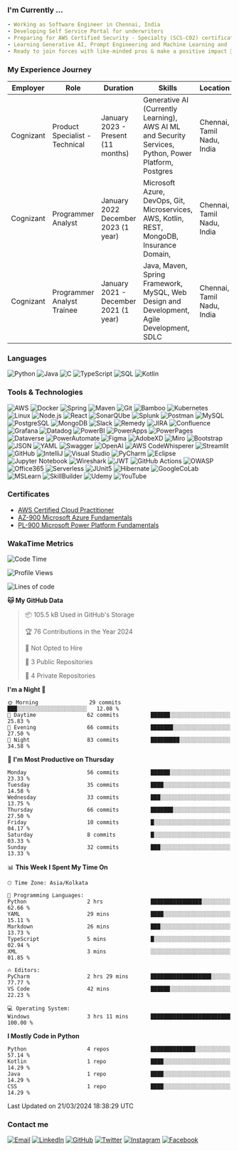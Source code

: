 <!--### నమస్తే (Namaste) 🙏, My self Subbarayudu Chakali
![GitHub Workflow Status (with event)](https://img.shields.io/github/actions/workflow/status/subbarayudu-chakali/subbarayudu-chakali/stats.yml?logo=GitHub%20Actions)
-->
<!-- ```
        N   N    AAA    M   M    AAA    SSSS   TTTTT   EEEEE
        NN  N   A   A   MM MM   A   A   S        T     E
        N N N   AAAAA   M M M   AAAAA    SSS     T     EEEE
        N  NN   A   A   M   M   A   A       S    T     E
        N   N   A   A   M   M   A   A   SSSS     T     EEEEE                             
``` -->

<!--
Header Image slot
-->

### I'm Currently ...

```yaml
- Working as Software Engineer in Chennai, India 
- Developing Self Service Portal for underwriters
- Preparing for AWS Certified Security - Specialty (SCS-C02) certification
- Learning Generative AI, Prompt Engineering and Machine Learning and
- Ready to join forces with like-minded pros & make a positive impact 🤞😎.
```

### My Experience Journey  

| Employer | Role | Duration | Skills | Location |
---------|------|----------|--------|-------------
| Cognizant | Product Specialist - Technical | January 2023 - Present (11 months) | Generative AI (Currently Learning), AWS AI ML and Security Services, Python, Power Platform, Postgres | Chennai, Tamil Nadu, India |
| Cognizant | Programmer Analyst | January 2022  December 2023 (1 year) | Microsoft Azure, DevOps, Git, Microservices, AWS, Kotlin, REST, MongoDB, Insurance Domain, | Chennai, Tamil Nadu, India |
| Cognizant | Programmer Analyst Trainee | January 2021 - December 2021 (1 year) | Java, Maven, Spring Framework, MySQL, Web Design and Development, Agile Development, SDLC | Chennai, Tamil Nadu, India |

<!--
### Projects 
- Intelligent Documents Processing
- Datasets Generation (Text, CSV, JSON, Pdf)
- Customized Foundation Models for Insurance industry
- Software Bill Of Materials (SBOM) 
- Automatic reports validation and analysis using AI 
-->


### Languages

![Python](https://img.shields.io/badge/-Python-000?&logo=Python)
![Java](https://img.shields.io/badge/-Java-000?&logo=Oracle&logoColor=007396)
![C](https://img.shields.io/badge/-C-000?&logo=C)
![TypeScript](https://img.shields.io/badge/-TypeScript-000?&logo=TypeScript)
![SQL](https://img.shields.io/badge/-SQL-000?&logo=MySQL)
![Kotlin](https://img.shields.io/badge/-Kotlin-000?&logo=Kotlin)


### Tools & Technologies
<!--
```yaml
- Programming Languages:
- Front-End:
- Back-End:
- Databases:
- DevSecOps:
- Cloud Computing:
- Machine Learning:
- Data Analysis:
```
-->
![AWS](https://img.shields.io/badge/-AWS-000?&logo=Amazon-AWS&logoColor=F90)
![Docker](https://img.shields.io/badge/-Docker-000?&logo=Docker)
![Spring](https://img.shields.io/badge/-Spring-000?&logo=Spring)
![Maven](https://img.shields.io/badge/-Maven-000?&logo=ApacheMaven)
![Git](https://img.shields.io/badge/-Git-000?&logo=Git)
![Bamboo](https://img.shields.io/badge/-Bamboo-000?&logo=Bamboo)
![Kubernetes](https://img.shields.io/badge/-Kubernetes-000?&logo=Kubernetes)
![Linux](https://img.shields.io/badge/-Linux-000?&logo=Linux)
![Node.js](https://img.shields.io/badge/-Node.js-000?&logo=node.js)
![React](https://img.shields.io/badge/-React-000?&logo=React)
![SonarQUbe](https://img.shields.io/badge/-SonarQUbe-000?&logo=Sonarqube)
![Splunk](https://img.shields.io/badge/-Splunk-000?&logo=Splunk)
![Postman](https://img.shields.io/badge/-Postman-000?&logo=Postman)
![MySQL](https://img.shields.io/badge/-MySQL-000?&logo=Mysql)
![PostgreSQL](https://img.shields.io/badge/-PostgreSQL-000?&logo=Postgresql)
![MongoDB](https://img.shields.io/badge/-MongoDB-000?&logo=Mongodb)
![Slack](https://img.shields.io/badge/-Slack-000?&logo=Slack)
![Remedy](https://img.shields.io/badge/-Remedy-000?&logo=BMCSoftware)
![JIRA](https://img.shields.io/badge/-JIRA-000?&logo=JIRA)
![Confluence](https://img.shields.io/badge/-Confluence-000?&logo=Confluence)
![Grafana](https://img.shields.io/badge/-Grafana-000?&logo=Grafana)
![Datadog](https://img.shields.io/badge/-Datadog-000?&logo=Datadog)
![PowerBI](https://img.shields.io/badge/-PowerBI-000?&logo=PowerBI)
![PowerApps](https://img.shields.io/badge/-PowerApps-000?&logo=PowerApps)
![PowerPages](https://img.shields.io/badge/-PowerPages-000?&logo=PowerPages)
![Dataverse](https://img.shields.io/badge/-Dataverse-000?&logo=Dataverse)
![PowerAutomate](https://img.shields.io/badge/-PowerAutomate-000?&logo=PowerAutomate)
![Figma](https://img.shields.io/badge/-Figma-000?&logo=Figma)
![AdobeXD](https://img.shields.io/badge/-AdobeXD-000?&logo=AdobeXD)
![Miro](https://img.shields.io/badge/-Miro-000?&logo=Miro)
![Bootstrap](https://img.shields.io/badge/-Bootstrap-000?&logo=Bootstrap)
![JSON](https://img.shields.io/badge/-Json-000?&logo=Json)
![YAML](https://img.shields.io/badge/-Yaml-000?&logo=Yaml)
![Swagger](https://img.shields.io/badge/-Swagger-000?&logo=Swagger)
![OpenAI](https://img.shields.io/badge/-ChatGPT-000?&logo=OpenAI)
![AWS CodeWhisperer](https://img.shields.io/badge/-CodeWhisperer-000?&logo=Amazon-AWS)
![Streamlit](https://img.shields.io/badge/-Streamlit-000?&logo=Streamlit)
![GitHub](https://img.shields.io/badge/-GitHub-000?&logo=GitHub)
![IntelliJ](https://img.shields.io/badge/-IntelliJ-000?&logo=Jetbrains)
![Visual Studio](https://img.shields.io/badge/-vscode-000?&logo=visualstudiocode)
![PyCharm](https://img.shields.io/badge/-PyCharm-000?&logo=PyCharm)
![Eclipse](https://img.shields.io/badge/-Eclipse-000?&logo=Eclipse)
![Jupyter Notebook](https://img.shields.io/badge/-Jupytor-000?&logo=Jupyter)
![Wireshark](https://img.shields.io/badge/-Wireshark-000?&logo=Wireshark)
![JWT](https://img.shields.io/badge/-JWT-000?&logo=JSONWebTokens)
![GitHub Actions](https://img.shields.io/badge/-GitHubActions-000?&logo=GitHubActions)
![OWASP](https://img.shields.io/badge/-OWASP-000?&logo=OWASP)
![Office365](https://img.shields.io/badge/-Microsoft365-000?&logo=MicrosoftOffice)
![Serverless](https://img.shields.io/badge/-Serverless-000?&logo=Serverless)
![JUnit5](https://img.shields.io/badge/-JUnit5-000?&logo=junit5)
![Hibernate](https://img.shields.io/badge/-Hibernate-000?&logo=Hibernate)
![GoogleCoLab](https://img.shields.io/badge/-GoogleCoLab-000?&logo=Google-CoLab)
![MSLearn](https://img.shields.io/badge/-MSLearn-000?&logo=Microsoft)
![SkillBuilder](https://img.shields.io/badge/-SkillBuilder-000?&logo=Amazon-AWS)
![Udemy](https://img.shields.io/badge/-Udemy-000?&logo=Udemy)
![YouTube](https://img.shields.io/badge/-YouTube-000?&logo=YouTube)

<!--
Learning Resources and other skills
Separate the tools into: Front-End, DevOps, Backend, Databases, Cloud, Design Patterns/Architecture, Learning  tools, IDEs/Editors, include monitoring and security services in devsecops, AWS Services like sagemaker, IAM, CloudFormation, Lambda, RDS, DynamoDB, EC2, ECS, etc,.
-->


<!--
![Redis](https://img.shields.io/badge/-Redis-000?&logo=Redis)
![PyTorch](https://img.shields.io/badge/-PyTorch-000?&logo=PyTorch)
![TensorFlow](https://img.shields.io/badge/-TensorFlow-000?&logo=TensorFlow)
-->

### Certificates
* [AWS Certified Cloud Practitioner](https://www.credly.com/badges/62900457-e8b0-4032-a2ea-c938088fd784/public_url)
* [AZ-900 Microsoft Azure Fundamentals](https://www.credly.com/badges/d57d7a2d-3d84-4c02-bf04-6d015b4d5fe9/public_url)
* [PL-900 Microsoft Power Platform Fundamentals](https://www.subbarayudu-chakali.com)
  
<!--
Contact Details
-->
### WakaTime Metrics
<!--
Waatime metrics
-->
<!--START_SECTION:waka-->
![Code Time](http://img.shields.io/badge/Code%20Time-206%20hrs%206%20mins-blue)

![Profile Views](http://img.shields.io/badge/Profile%20Views-8-blue)

![Lines of code](https://img.shields.io/badge/From%20Hello%20World%20I%27ve%20Written-13.0%20thousand%20lines%20of%20code-blue)

**🐱 My GitHub Data** 

> 📦 105.5 kB Used in GitHub's Storage 
 > 
> 🏆 76 Contributions in the Year 2024
 > 
> 🚫 Not Opted to Hire
 > 
> 📜 3 Public Repositories 
 > 
> 🔑 4 Private Repositories 
 > 
**I'm a Night 🦉** 

```text
🌞 Morning                29 commits          ███░░░░░░░░░░░░░░░░░░░░░░   12.08 % 
🌆 Daytime                62 commits          ██████░░░░░░░░░░░░░░░░░░░   25.83 % 
🌃 Evening                66 commits          ███████░░░░░░░░░░░░░░░░░░   27.50 % 
🌙 Night                  83 commits          █████████░░░░░░░░░░░░░░░░   34.58 % 
```
📅 **I'm Most Productive on Thursday** 

```text
Monday                   56 commits          ██████░░░░░░░░░░░░░░░░░░░   23.33 % 
Tuesday                  35 commits          ████░░░░░░░░░░░░░░░░░░░░░   14.58 % 
Wednesday                33 commits          ███░░░░░░░░░░░░░░░░░░░░░░   13.75 % 
Thursday                 66 commits          ███████░░░░░░░░░░░░░░░░░░   27.50 % 
Friday                   10 commits          █░░░░░░░░░░░░░░░░░░░░░░░░   04.17 % 
Saturday                 8 commits           █░░░░░░░░░░░░░░░░░░░░░░░░   03.33 % 
Sunday                   32 commits          ███░░░░░░░░░░░░░░░░░░░░░░   13.33 % 
```


📊 **This Week I Spent My Time On** 

```text
🕑︎ Time Zone: Asia/Kolkata

💬 Programming Languages: 
Python                   2 hrs               ████████████████░░░░░░░░░   62.66 % 
YAML                     29 mins             ████░░░░░░░░░░░░░░░░░░░░░   15.11 % 
Markdown                 26 mins             ███░░░░░░░░░░░░░░░░░░░░░░   13.73 % 
TypeScript               5 mins              █░░░░░░░░░░░░░░░░░░░░░░░░   02.94 % 
XML                      3 mins              ░░░░░░░░░░░░░░░░░░░░░░░░░   01.85 % 

🔥 Editors: 
PyCharm                  2 hrs 29 mins       ███████████████████░░░░░░   77.77 % 
VS Code                  42 mins             ██████░░░░░░░░░░░░░░░░░░░   22.23 % 

💻 Operating System: 
Windows                  3 hrs 11 mins       █████████████████████████   100.00 % 
```

**I Mostly Code in Python** 

```text
Python                   4 repos             ██████████████░░░░░░░░░░░   57.14 % 
Kotlin                   1 repo              ████░░░░░░░░░░░░░░░░░░░░░   14.29 % 
Java                     1 repo              ████░░░░░░░░░░░░░░░░░░░░░   14.29 % 
CSS                      1 repo              ████░░░░░░░░░░░░░░░░░░░░░   14.29 % 
```




 Last Updated on 21/03/2024 18:38:29 UTC
<!--END_SECTION:waka-->

### Contact me 
[![Email](https://img.shields.io/badge/-Mail-000?&logo=GMail)](mailto:csubbu141@gmail.com)
[![LinkedIn](https://img.shields.io/badge/-LinkedIn-000?&logo=LinkedIn)](https://in.linkedin.com/in/subbarayudu-chakali)
[![GitHub](https://img.shields.io/badge/-GitHub-000?&logo=GitHub)](https://gitHub.com/subbarayudu-chakali)
[![Twitter](https://img.shields.io/badge/-Twitter-000?&logo=Twitter)](https://Twitter.com/subbarayudu_c_)
[![Instagram](https://img.shields.io/badge/-Instagram-000?&logo=Instagram)](https://instagram.com/subbarayudu_chakali)
[![Facebook](https://img.shields.io/badge/-Facebook-000?&logo=Facebook)](https://www.facebook.com/profile.php?id=100024064763545&mibextid=ZbWKwL)
<!--
![Whatsapp](https://img.shields.io/badge/-Whatsapp-000?&logo=Whatsapp)
![Snapchat](https://img.shields.io/badge/-Snapchat-000?&logo=Snapchat)
![Telegram](https://img.shields.io/badge/-Telegram-000?&logo=Telegram)
![Behance](https://img.shields.io/badge/-Behance-000?&logo=Behance)
![Dribble](https://img.shields.io/badge/-Dribbble-000?&logo=Dribbble)
![Pinterest](https://img.shields.io/badge/-Pinterest-000?&logo=Pinterest)
-->



